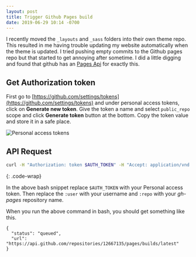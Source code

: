 ```yaml
---
layout: post
title: Trigger Github Pages build
date: 2019-06-29 10:14 -0700
---
```


I recently moved the `_layouts` and `_sass` folders into their own theme repo.
This resulted in me having trouble updating my website automatically when the
theme is updated. I tried pushing empty commits to the Github pages repo but
that started to get annoying after sometime. I did a little digging and found
that github has an [Pages Api](https://developer.github.com/v3/repos/pages/)
for exactly this.

## Get Authorization token
First go to [https://github.com/settings/tokens](https://github.com/settings/tokens)
and under personal access tokens, click on **Generate new token**. Give the
token a name and select `public_repo` scope and click **Generate token**
button at the bottom. Copy the token value and store it in a safe place.

![Personal access tokens]({{"/assets/images/20190629/gh-pages-token.png"|absolute_url}})

## API Request

```bash
curl -H "Authorization: token $AUTH_TOKEN" -H "Accept: application/vnd.github.mister-fantastic-preview+json" -X POST https://api.github.com/repos/:user/:repo/pages/builds
```
{: .code-wrap}

In the above bash snippet replace `$AUTH_TOKEN` with your Personal access
token. Then replace the `:user` with your username and `:repo` with your
*gh-pages* repository name.

When you run the above command in bash, you should get something like this.

```
{
  "status": "queued",
  "url": "https://api.github.com/repositories/12667135/pages/builds/latest"
}
```
